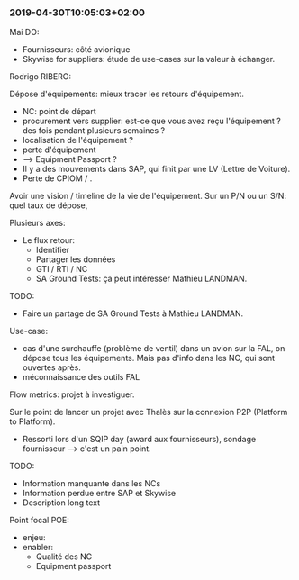 
### 2019-04-30T10:05:03+02:00

Mai DO:
- Fournisseurs: côté avionique
- Skywise for suppliers: étude de use-cases sur la valeur à échanger.

Rodrigo RIBERO:

Dépose d'équipements: mieux tracer les retours d'équipement.
- NC: point de départ
- procurement vers supplier: est-ce que vous avez reçu l'équipement ? des fois pendant plusieurs semaines ?
- localisation de l'équipement ?
- perte d'équipement
- --> Equipment Passport ?
- Il y a des mouvements dans SAP, qui finit par une LV (Lettre de Voiture).
- Perte de CPIOM / .

Avoir une vision / timeline de la vie de l'équipement. Sur un P/N ou un S/N: quel taux de dépose,

Plusieurs axes:
- Le flux retour:
  - Identifier
  - Partager les données
  - GTI / RTI / NC
  - SA Ground Tests: ça peut intéresser Mathieu LANDMAN.

TODO:
- Faire un partage de SA Ground Tests à Mathieu LANDMAN.

Use-case:
- cas d'une surchauffe (problème de ventil) dans un avion sur la FAL, on dépose tous les équipements. Mais pas d'info dans les NC, qui sont ouvertes après.
- méconnaissance des outils FAL

Flow metrics: projet à investiguer.

Sur le point de lancer un projet avec Thalès sur la connexion P2P (Platform to Platform).
- Ressorti lors d'un SQIP day (award aux fournisseurs), sondage fournisseur --> c'est un pain point.

TODO:
- Information manquante dans les NCs
- Information perdue entre SAP et Skywise
- Description long text

Point focal POE:
- enjeu:
- enabler:
  - Qualité des NC
  - Equipment passport
